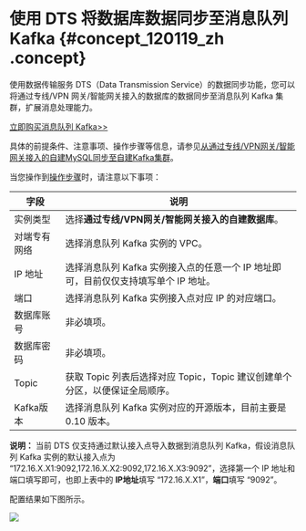 # 使用 DTS 将数据库数据同步至消息队列 Kafka {#concept_120119_zh .concept}

使用数据传输服务 DTS（Data Transmission Service）的数据同步功能，您可以将通过专线/VPN 网关/智能网关接入的数据库的数据同步至消息队列 Kafka 集群，扩展消息处理能力。

[立即购买消息队列 Kafka\>\>](https://common-buy.aliyun.com/?spm=5176.kafka.Index.1.793625e8nUylkF&commodityCode=alikafka_pre&regionId=cn-hangzhou#/buy)

具体的前提条件、注意事项、操作步骤等信息，请参见[从通过专线/VPN网关/智能网关接入的自建MySQL同步至自建Kafka集群](../../../../cn.zh-CN/用户指南/实时同步/MySQL实时同步至其他数据库/从通过专线__VPN网关__智能网关接入的自建MySQL同步至自建Kafka集群.md#)。

当您操作到[操作步骤](../../../../cn.zh-CN/用户指南/实时同步/MySQL实时同步至其他数据库/从通过专线__VPN网关__智能网关接入的自建MySQL同步至自建Kafka集群.md#section_v5h_m5c_zgb)时，请注意以下事项：

|字段|说明|
|--|--|
|实例类型|选择**通过专线/VPN网关/智能网关接入的自建数据库**。|
|对端专有网络|选择消息队列 Kafka 实例的 VPC。|
|IP 地址|选择消息队列 Kafka 实例接入点的任意一个 IP 地址即可，目前仅仅支持填写单个 IP 地址。|
|端口|选择消息队列 Kafka 实例接入点对应 IP 的对应端口。|
|数据库账号|非必填项。|
|数据库密码|非必填项。|
|Topic|获取 Topic 列表后选择对应 Topic，Topic 建议创建单个分区，以便保证全局顺序。|
|Kafka版本|选择消息队列 Kafka 实例对应的开源版本，目前主要是 0.10 版本。|

**说明：** 当前 DTS 仅支持通过默认接入点导入数据到消息队列 Kafka，假设消息队列 Kafka 实例的默认接入点为 “172.16.X.X1:9092,172.16.X.X2:9092,172.16.X.X3:9092”，选择第一个 IP 地址和端口填写即可，也即上表中的 **IP地址**填写 “172.16.X.X1”，**端口**填写 “9092”。

配置结果如下图所示。

![](http://static-aliyun-doc.oss-cn-hangzhou.aliyuncs.com/assets/img/998866/156646265953223_zh-CN.png)

